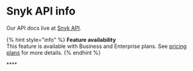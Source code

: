 # Snyk API info

Our API docs live at [Snyk API](https://snyk.gitbook.io/user-docs/snyk-api-info).

{% hint style="info" %}
**Feature availability**  
This feature is available with Business and Enterprise plans. See [pricing plans](https://snyk.io/plans/) for more details.
{% endhint %}

\*\*\*\*

